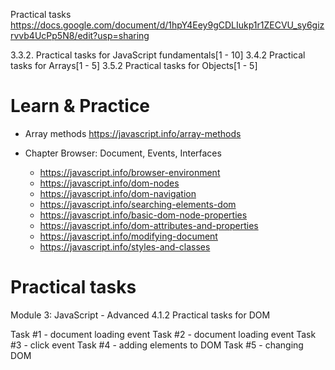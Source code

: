 Practical tasks https://docs.google.com/document/d/1hpY4Eey9gCDLIukp1r1ZECVU_sy6gizrvvb4UcPp5N8/edit?usp=sharing

3.3.2. Practical tasks for JavaScript fundamentals[1 - 10] 3.4.2 Practical tasks for Arrays[1 - 5] 3.5.2 Practical tasks for Objects[1 - 5]


# Learn & Practice
- Array methods https://javascript.info/array-methods


- Chapter Browser: Document, Events, Interfaces
  - https://javascript.info/browser-environment
  - https://javascript.info/dom-nodes
  - https://javascript.info/dom-navigation
  - https://javascript.info/searching-elements-dom
  - https://javascript.info/basic-dom-node-properties
  - https://javascript.info/dom-attributes-and-properties
  - https://javascript.info/modifying-document
  - https://javascript.info/styles-and-classes

# Practical tasks


Module 3: JavaScript - Advanced
4.1.2 Practical tasks for DOM

Task #1 - document loading event
Task #2 - document loading event
Task #3 - click event
Task #4 - adding elements to DOM
Task #5 - changing DOM 
